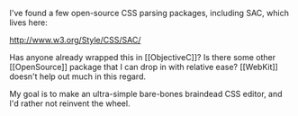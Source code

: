 I've found a few open-source CSS parsing packages, including SAC, which lives here:

http://www.w3.org/Style/CSS/SAC/

Has anyone already wrapped this in [[ObjectiveC]]? Is there some other [[OpenSource]] package that I can drop in with relative ease? [[WebKit]] doesn't help out much in this regard.

My goal is to make an ultra-simple bare-bones braindead CSS editor, and I'd rather not reinvent the wheel.